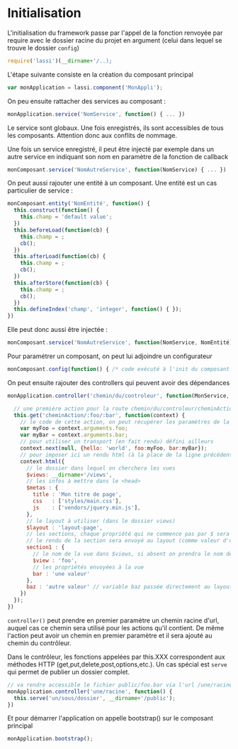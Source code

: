 Initialisation
==============

L'initialisation du framework passe par l'appel de la fonction renvoyée par require
avec le dossier racine du projet en argument (celui dans lequel se trouve le
dossier `config`)

```javascript
require('lassi')(__dirname+'/..);
```

L'étape suivante consiste en la création du composant principal

```javascript
var monApplication = lassi.component('MonAppli');
```

On peu ensuite rattacher des services au composant :

```javascript
monApplication.service('NomService', function() { ... })
```

Le service sont globaux. Une fois enregistrés, ils sont accessibles de tous les
composants. Attention donc aux conflits de nommage.

Une fois un service enregistré, il peut être injecté par exemple dans un autre service en
indiquant son nom en paramètre de la fonction de callback

```javascript
monComposant.service('NomAutreService', function(NomService) { ... })
```

On peut aussi rajouter une entité à un composant. Une entité est un cas particulier de
service :

```javascript
monComposant.entity('NomEntité', function() {
  this.construct(function() {
    this.champ = 'default value';
  })
  this.beforeLoad(function(cb) {
    this.champ = ;
    cb();
  })
  this.afterLoad(function(cb) {
    this.champ = ;
    cb();
  })
  this.afterStore(function(cb) {
    this.champ = ;
    cb();
  })
  this.defineIndex('champ', 'integer', function() { });
})
```

Elle peut donc aussi être injectée :

```javascript
monComposant.service('NomAutreService', function(NomService, NomEntité) { ... })
```

Pour paramétrer un composant, on peut lui adjoindre un configurateur

```javascript
monComposant.config(function() { /* code exécuté à l'init du composant */ })
```

On peut ensuite rajouter des controllers qui peuvent avoir des dépendances

```javascript
monApplication.controller('chemin/du/controleur', function(MonService, MonEntité) {

  // une première action pour la route chemin/du/controleur/cheminAction/*/* en get
  this.get('cheminAction/:foo/:bar', function(context) {
    // le code de cette action, on peut récupérer les paramètres de la route passée en 1er argument
    var myFoo = context.arguments.foo;
    var myBar = context.arguments.bar;
    // pour utiliser un transport (en fait rendu) défini ailleurs
    context.next(null, {hello: 'world', foo:myFoo, bar:myBar});
    // pour imposer ici un rendu html (à la place de la ligne précédente)
    context.html({
      // le dossier dans lequel on cherchera les vues
      $views: __dirname+'/views',
      // les infos à mettre dans le <head>
      $metas : {
        title : 'Mon titre de page',
        css   : ['styles/main.css'],
        js    : ['vendors/jquery.min.js'],
      },
      // le layout à utiliser (dans le dossier views)
      $layout : 'layout-page',
      // les sections, chaque propriété qui ne commence pas par $ sera envoyé à la vue)
      // le rendu de la section sera envoyé au layout (comme valeur d'une variable ayant le nom de la section)
      section1 : {
        // le nom de la vue dans $views, si absent on prendra le nom de la section
        $view : 'foo',
        // les propriétés envoyées à la vue
        bar : 'une valeur'
      },
      baz : 'autre valeur' // variable baz passée directement au layout sans rendu si ce n'est pas un objet
    })
  });
})
```

`controller()` peut prendre en premier paramètre un chemin racine d'url, auquel cas ce chemin
sera utilisé pour les actions qu'il contient. De même l'action peut avoir un chemin en
premier paramètre et il sera ajouté au chemin du contrôleur.

Dans le contrôleur, les fonctions appelées par this.XXX correspondent aux méthodes HTTP
(get,put,delete,post,options,etc.). Un cas spécial est `serve` qui permet de publier
un dossier complet.

```javascript
// va rendre accessible le fichier public/foo.bar via l'url /une/racine/un/sous/dossier/foo.bar
monApplication.controller('une/racine', function() {
  this.serve('un/sous/dossier', __dirname+'/public');
})
```

Et pour démarrer l'application on appelle bootstrap() sur le composant principal

```javascript
monApplication.bootstrap();
```
